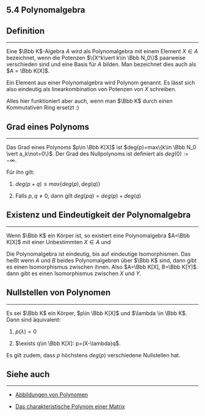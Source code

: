 ## 5.4 Polynomalgebra

## Definition

***

Eine $\Bbb K$-Algebra $A$ wird als Polynomalgebra mit einem Element $X\in A$ bezeichnet, wenn die Potenzen $\{X^k\vert k\in \Bbb N_0\}$ paarweise verschieden sind und eine Basis für $A$ bilden. Man bezeichnet dies auch als $A = \Bbb K[X]$.

Ein Element aus einer Polynomalgebra wird Polynom genannt. Es lässt sich also eindeutig als linearkombination von Potenzen von $X$ schreiben.

Alles hier funktioniert aber auch, wenn man $\Bbb K$ durch einen Kommutativen Ring ersetzt :)

## Grad eines Polynoms

***

Das Grad eines Polynoms $p\in \Bbb K[X]$ ist $deg(p)=max\{k\in \Bbb N_0 \vert a_k\not=0\}$. Der Grad des Nullpolynoms ist definiert als $deg(0) := -\infty$.

Für ihn gilt:

1. $deg(p+q)\le max\{deg(p),deg(q)\}$

2. Falls $p,q \not= 0$, dann gilt $deg(pq) = deg(p)+deg(q)$

## Existenz und Eindeutigkeit der Polynomalgebra

***

Wenn $\Bbb K$ ein Körper ist, so existiert eine Polynomalgebra $A=\Bbb K[X]$ mit einer Unbestimmten $X\in A$ und

Die Polynomalgebra ist eindeutig, bis auf eindeutige Isomorphismen. Das heißt wenn $A$ und $B$ beides Polynomalgebren über $\Bbb K$ sind, dann gibt es einen Isomorphismus zwischen ihnen. Also $A=\Bbb K[X], B=\Bbb K[Y]$. dann gibt es einen Isomorphismus zwischen $X$ und $Y$.

## Nullstellen von Polynomen

***

Es sei $\Bbb K$ ein Körper, $p\in \Bbb K[X]$ und $\lambda \in \Bbb K$. Dann sind äquivalent:

1. $p(\lambda)=0$

2. $\exists q\in \Bbb K[X]: p=(X-\lambda)q$.

Es gilt zudem, dass $p$ höchstens $deg(p)$ verschiedene Nullstellen hat.

## Siehe auch

***

* [Abbildungen von Polynomen](</5. Endomorphismen/5.4 Algebren und Polynome/Abbildungen von Polynomen.md>)

* [Das charakteristische Polynom einer Matrix](</5. Endomorphismen/5.6 Eigenwerte und Eigenvektoren/Das charakteristische Polynom einer Matrix.md>)

<!--ID: 1711978844758-->

